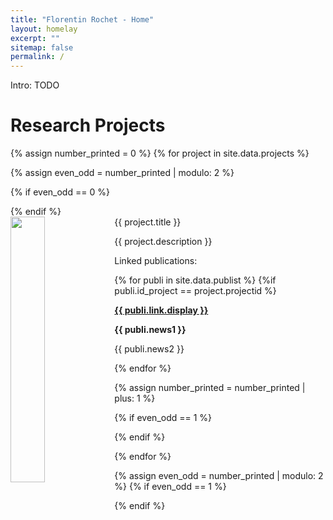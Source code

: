 ```yaml
---
title: "Florentin Rochet - Home"
layout: homelay
excerpt: ""
sitemap: false
permalink: /
---
```



Intro: TODO

# Research Projects

{% assign number_printed = 0 %}
{% for project in site.data.projects %}

{% assign even_odd = number_printed | modulo: 2 %}

{% if even_odd == 0 %}
<div class="row">
{% endif %}

<div class="col-sm-6 clearfix">
 <div class="well">
  <pubtit>{{ project.title }}</pubtit>
  <img src="{{ site.url }}{{ site.baseurl }}/images/projectpic/{{ project.image }}" class="img-responsive" width="33%" style="float: left" />
  <p>{{ project.description }}</p>
  <p> Linked publications: </p>
  {% for publi in site.data.publist %}
    {%if publi.id_project == project.projectid %}
    <p><strong><a href="{{ publi.link.url }}">{{ publi.link.display }}</a></strong></p>
    <p class="text-danger"><strong> {{ publi.news1 }}</strong></p>
    <p> {{ publi.news2 }}</p>
  {% endfor %}
 </div>
</div>

{% assign number_printed = number_printed | plus: 1 %}

{% if even_odd == 1 %}
</div>
{% endif %}

{% endfor %}

{% assign even_odd = number_printed | modulo: 2 %}
{% if even_odd == 1 %}
</div>
{% endif %}

<p> &nbsp; </p>




